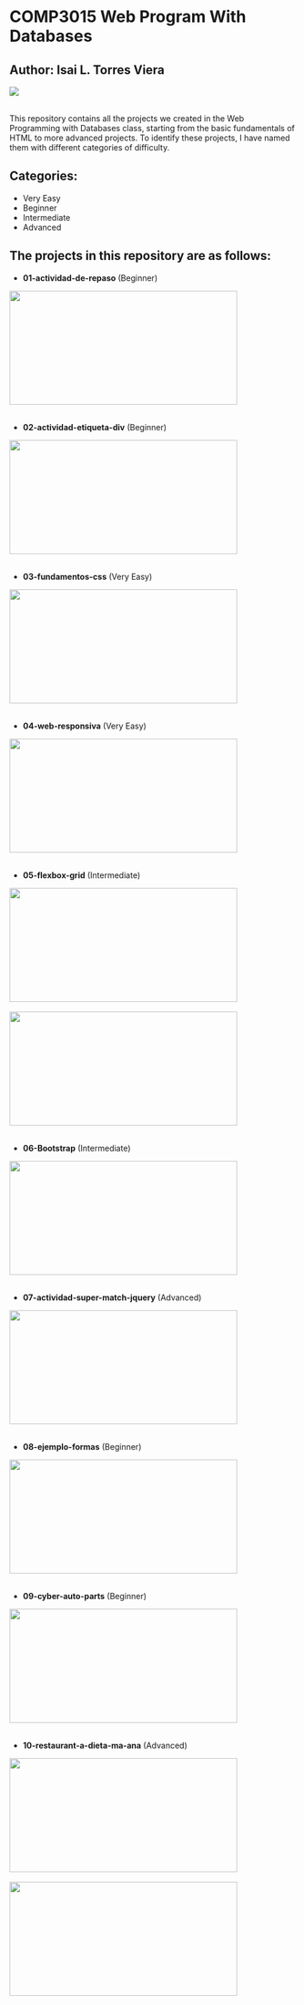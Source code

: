 <div>
  <h1>COMP3015 Web Program With Databases</h1>
</div>

<div>
  <h2>Author: Isai L. Torres Viera</h2>
</div>

<div align="left">
  <img src="https://github.com/user-attachments/assets/8ef0facd-e208-4ee1-b99c-b917a21628ed">
</div>

<br>

<p>This repository contains all the projects we created in the Web Programming with Databases class, starting from the basic fundamentals of HTML to more advanced projects. To identify these projects, I have named them with different categories of difficulty.</p>

  ## Categories:
  - Very Easy
  - Beginner
  - Intermediate
  - Advanced

  ## The projects in this repository are as follows:
  - **01-actividad-de-repaso** (Beginner)

  <img src="https://github.com/user-attachments/assets/e0b7694c-81b4-4dfc-9930-2110c2309ddf" height="200" width="400px">

  <br>
  <br>
  
  - **02-actividad-etiqueta-div** (Beginner)

  <img src="https://github.com/user-attachments/assets/f8d00936-3f49-4eac-b9a5-d906332af07d" height="200" width="400px">

  <br>
  <br>

  - **03-fundamentos-css** (Very Easy)

  <img src="https://github.com/user-attachments/assets/df73a2f2-a42f-4220-92ed-9ca585a3f050" height="200" width="400px">

  <br>
  <br>

  - **04-web-responsiva** (Very Easy)

  <img src="https://github.com/user-attachments/assets/eac4b5f1-f447-4c90-ae00-3ea27b104a5c" height="200" width="400px">

  <br>
  <br>

  - **05-flexbox-grid** (Intermediate)

  <img src="https://github.com/user-attachments/assets/ca84c51a-57e6-423d-94f4-1d72bb1a17b1" height="200" width="400px">

  <br>
  <br>

  <img src="https://github.com/user-attachments/assets/9535416f-f35d-496f-93ae-b9950804c212" height="200" width="400px">

  <br>
  <br>

  - **06-Bootstrap** (Intermediate)

  <img src="https://github.com/user-attachments/assets/9688aa13-3c28-40e7-9db3-549cbd55b29b" height="200" width="400px">

  <br>
  <br>

  - **07-actividad-super-match-jquery** (Advanced)

  <img src="https://github.com/user-attachments/assets/26ff8419-b4bc-42f8-8f76-7147bf92be7c" height="200" width="400px">

  <br>
  <br>

  - **08-ejemplo-formas** (Beginner)

  <img src="https://github.com/user-attachments/assets/efb4ce1b-1f83-41f7-a574-72b7e1b00937" height="200" width="400px">

  <br>
  <br>

  - **09-cyber-auto-parts** (Beginner)

  <img src="https://github.com/user-attachments/assets/2593b077-bccd-4de9-b6e6-25c8eee29bf8" height="200" width="400px">

  <br>
  <br>

  - **10-restaurant-a-dieta-ma-ana** (Advanced)

  <img src="https://github.com/user-attachments/assets/38296d9f-703e-4bf4-873b-055c16be7ef4" height="200" width="400px">

  <br>
  <br>

  <img src="https://github.com/user-attachments/assets/c7733f12-97a0-42d5-a514-ac98bb10fab0" height="200" width="400px">

  <br>
  <br>
